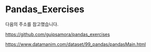 # Pandas_Exercises

다음의 주소를 참고했습니다.

https://github.com/guipsamora/pandas_exercises  

https://www.datamanim.com/dataset/99_pandas/pandasMain.html
